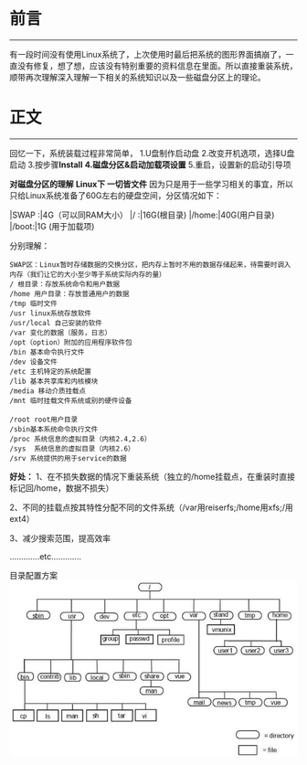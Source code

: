  # 前言 #
---
有一段时间没有使用Linux系统了，上次使用时最后把系统的图形界面搞崩了，一直没有修复，想了想，应该没有特别重要的资料信息在里面。所以直接重装系统，顺带再次理解深入理解一下相关的系统知识以及一些磁盘分区上的理论。

 # 正文 #
---
回忆一下，系统装载过程非常简单，
	1.U盘制作启动盘
	2.改变开机选项，选择U盘启动
	3.按步骤**Install**
	**4.磁盘分区&启动加载项设置**
	5.重启，设置新的启动引导项


**对磁盘分区的理解**
**Linux下 一切皆文件**
因为只是用于一些学习相关的事宜，所以只给Linux系统准备了60G左右的硬盘空间，分区情况如下：

|SWAP :|4G（可以同RAM大小）
|/    :|16G(根目录)
|/home:|40G(用户目录)
|/boot:|1G (用于加载项)

分别理解：


	SWAP区：Linux暂时存储数据的交换分区，把内存上暂时不用的数据存储起来，待需要时调入内存（我们让它的大小至少等于系统实际内存的量）
	/ 根目录：存放系统命令和用户数据
	/home 用户目录：存放普通用户的数据
	/tmp 临时文件
	/usr linux系统存放软件
	/usr/local 自己安装的软件
	/var 变化的数据（服务，日志）
	/opt（option）附加的应用程序软件包
	/bin 基本命令执行文件
	/dev 设备文件
	/etc 主机特定的系统配置
	/lib 基本共享库和内核模块
	/media 移动介质挂载点
	/mnt 临时挂载文件系统或别的硬件设备
	
	/root root用户目录
	/sbin基本系统命令执行文件
	/proc 系统信息的虚拟目录（内核2.4,2.6）
	/sys  系统信息的虚拟目录（内核2.6）
	/srv 系统提供的用于service的数据



**好处：**
1、在不损失数据的情况下重装系统（独立的/home挂载点，在重装时直接标记回/home，数据不损失）

2、不同的挂载点按其特性分配不同的文件系统（/var用reiserfs;/home用xfs;/用ext4）

3、减少搜索范围，提高效率

.............etc.............

目录配置方案
![](/img/linux_00/tree_direc.jpg)
